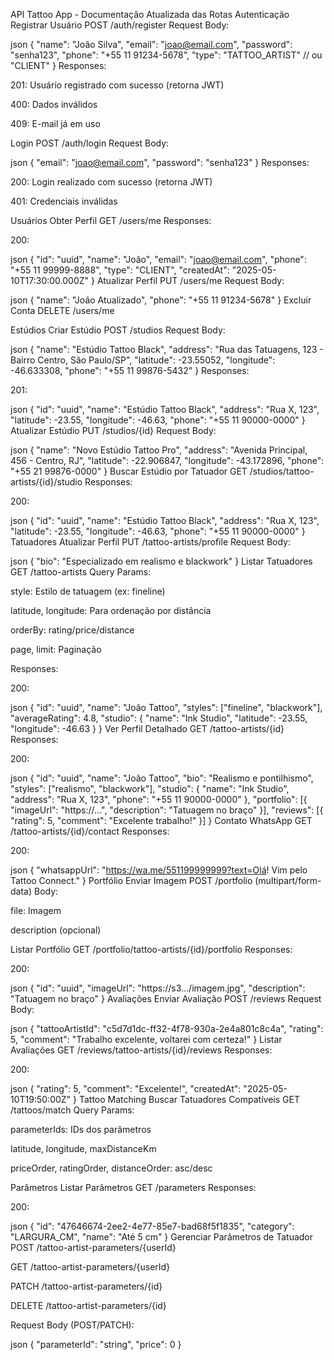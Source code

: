 API Tattoo App - Documentação Atualizada das Rotas
Autenticação
Registrar Usuário
POST /auth/register
Request Body:

json
{
    "name": "João Silva",
    "email": "joao@email.com",
    "password": "senha123",
    "phone": "+55 11 91234-5678",
    "type": "TATTOO_ARTIST" // ou "CLIENT"
}
Responses:

201: Usuário registrado com sucesso (retorna JWT)

400: Dados inválidos

409: E-mail já em uso

Login
POST /auth/login
Request Body:

json
{
    "email": "joao@email.com",
    "password": "senha123"
}
Responses:

200: Login realizado com sucesso (retorna JWT)

401: Credenciais inválidas

Usuários
Obter Perfil
GET /users/me
Responses:

200:

json
{
    "id": "uuid",
    "name": "João",
    "email": "joao@email.com",
    "phone": "+55 11 99999-8888",
    "type": "CLIENT",
    "createdAt": "2025-05-10T17:30:00.000Z"
}
Atualizar Perfil
PUT /users/me
Request Body:

json
{
    "name": "João Atualizado",
    "phone": "+55 11 91234-5678"
}
Excluir Conta
DELETE /users/me

Estúdios
Criar Estúdio
POST /studios
Request Body:

json
{
    "name": "Estúdio Tattoo Black",
    "address": "Rua das Tatuagens, 123 - Bairro Centro, São Paulo/SP",
    "latitude": -23.55052,
    "longitude": -46.633308,
    "phone": "+55 11 99876-5432"
}
Responses:

201:

json
{
    "id": "uuid",
    "name": "Estúdio Tattoo Black",
    "address": "Rua X, 123",
    "latitude": -23.55,
    "longitude": -46.63,
    "phone": "+55 11 90000-0000"
}
Atualizar Estúdio
PUT /studios/{id}
Request Body:

json
{
    "name": "Novo Estúdio Tattoo Pro",
    "address": "Avenida Principal, 456 - Centro, RJ",
    "latitude": -22.906847,
    "longitude": -43.172896,
    "phone": "+55 21 99876-0000"
}
Buscar Estúdio por Tatuador
GET /studios/tattoo-artists/{id}/studio
Responses:

200:

json
{
    "id": "uuid",
    "name": "Estúdio Tattoo Black",
    "address": "Rua X, 123",
    "latitude": -23.55,
    "longitude": -46.63,
    "phone": "+55 11 90000-0000"
}
Tatuadores
Atualizar Perfil
PUT /tattoo-artists/profile
Request Body:

json
{
    "bio": "Especializado em realismo e blackwork"
}
Listar Tatuadores
GET /tattoo-artists
Query Params:

style: Estilo de tatuagem (ex: fineline)

latitude, longitude: Para ordenação por distância

orderBy: rating/price/distance

page, limit: Paginação

Responses:

200:

json
{
    "id": "uuid",
    "name": "João Tattoo",
    "styles": ["fineline", "blackwork"],
    "averageRating": 4.8,
    "studio": {
        "name": "Ink Studio",
        "latitude": -23.55,
        "longitude": -46.63
    }
}
Ver Perfil Detalhado
GET /tattoo-artists/{id}
Responses:

200:

json
{
    "id": "uuid",
    "name": "João Tattoo",
    "bio": "Realismo e pontilhismo",
    "styles": ["realismo", "blackwork"],
    "studio": {
        "name": "Ink Studio",
        "address": "Rua X, 123",
        "phone": "+55 11 90000-0000"
    },
    "portfolio": [{
        "imageUrl": "https://...",
        "description": "Tatuagem no braço"
    }],
    "reviews": [{
        "rating": 5,
        "comment": "Excelente trabalho!"
    }]
}
Contato WhatsApp
GET /tattoo-artists/{id}/contact
Responses:

200:

json
{
    "whatsappUrl": "https://wa.me/551199999999?text=Olá! Vim pelo Tattoo Connect."
}
Portfólio
Enviar Imagem
POST /portfolio (multipart/form-data)
Body:

file: Imagem

description (opcional)

Listar Portfólio
GET /portfolio/tattoo-artists/{id}/portfolio
Responses:

200:

json
{
    "id": "uuid",
    "imageUrl": "https://s3.../imagem.jpg",
    "description": "Tatuagem no braço"
}
Avaliações
Enviar Avaliação
POST /reviews
Request Body:

json
{
    "tattooArtistId": "c5d7d1dc-ff32-4f78-930a-2e4a801c8c4a",
    "rating": 5,
    "comment": "Trabalho excelente, voltarei com certeza!"
}
Listar Avaliações
GET /reviews/tattoo-artists/{id}/reviews
Responses:

200:

json
{
    "rating": 5,
    "comment": "Excelente!",
    "createdAt": "2025-05-10T19:50:00Z"
}
Tattoo Matching
Buscar Tatuadores Compatíveis
GET /tattoos/match
Query Params:

parameterIds: IDs dos parâmetros

latitude, longitude, maxDistanceKm

priceOrder, ratingOrder, distanceOrder: asc/desc

Parâmetros
Listar Parâmetros
GET /parameters
Responses:

200:

json
{
    "id": "47646674-2ee2-4e77-85e7-bad68f5f1835",
    "category": "LARGURA_CM",
    "name": "Até 5 cm"
}
Gerenciar Parâmetros de Tatuador
POST /tattoo-artist-parameters/{userId}

GET /tattoo-artist-parameters/{userId}

PATCH /tattoo-artist-parameters/{id}

DELETE /tattoo-artist-parameters/{id}

Request Body (POST/PATCH):

json
{
    "parameterId": "string",
    "price": 0
}